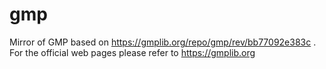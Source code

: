 # gmp
Mirror of GMP based on https://gmplib.org/repo/gmp/rev/bb77092e383c .  For the official web pages please refer to https://gmplib.org
